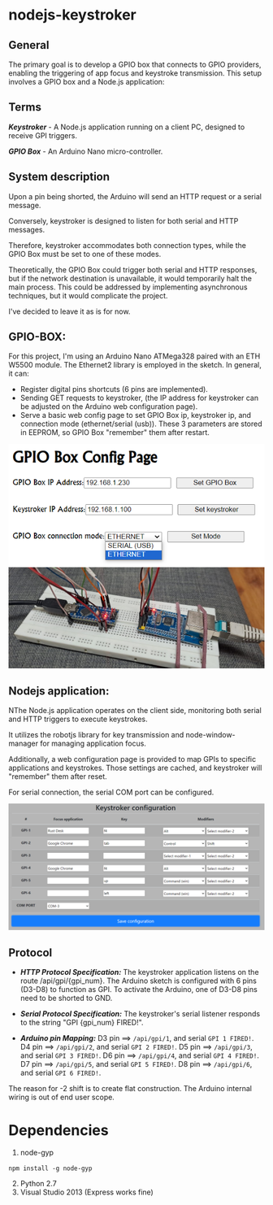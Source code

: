 # nodejs-keystroker 

## General

The primary goal is to develop a GPIO box that connects to GPIO providers, enabling the triggering of app focus and keystroke transmission. This setup involves a GPIO box and a Node.js application:

## Terms
***Keystroker*** - A Node.js application running on a client PC, designed to receive GPI triggers.

***GPIO Box*** - An Arduino Nano micro-controller.

## System description
Upon a pin being shorted, the Arduino will send an HTTP request or a serial message. 

Conversely, keystroker is designed to listen for both serial and HTTP messages. 

Therefore, keystroker accommodates both connection types, while the GPIO Box must be set to one of these modes.

Theoretically, the GPIO Box could trigger both serial and HTTP responses, but if the network destination is unavailable, it would temporarily halt the main process. This could be addressed by implementing asynchronous techniques, but it would complicate the project. 

I've decided to leave it as is for now.

## GPIO-BOX:

For this project, I'm using an Arduino Nano ATMega328 paired with an ETH W5500 module. The Ethernet2 library is employed in the sketch.
In general, it can:

- Register digital pins shortcuts (6 pins are implemented).
- Sending GET requests to keystroker, (the IP address for keystroker can be adjusted on the Arduino web configuration page).
- Serve a basic web config page to set GPIO Box ip, keystroker ip, and connection mode (ethernet/serial (usb)). These 3 parameters are stored in EEPROM, so GPIO Box "remember" them after restart.

![Config Image](./docs/img/GPIO_Box_config.PNG)
![Config Image](./docs/img/mockup.jpeg)


## Nodejs application:

NThe Node.js application operates on the client side, monitoring both serial and HTTP triggers to execute keystrokes.

It utilizes the robotjs library for key transmission and node-window-manager for managing application focus.

Additionally, a web configuration page is provided to map GPIs to specific applications and keystrokes. Those settings are cached, and keystroker will "remember" them after reset.

For serial connection, the serial COM port can be configured.

![Config Image](./docs/img/keystroker_config.PNG)

## Protocol

* ***HTTP Protocol Specification:*** The keystroker application listens on the route /api/gpi/{gpi_num}. The Arduino sketch is configured with 6 pins (D3-D8) to function as GPI. To activate the Arduino, one of D3-D8 pins need to be shorted to GND.

* ***Serial Protocol Specification:*** The keystroker's serial listener responds to the string "GPI {gpi_num} FIRED!".

* ***Arduino pin Mapping:***
D3 pin ==> ```/api/gpi/1```, and serial ```GPI 1 FIRED!```.
D4 pin ==> ```/api/gpi/2```, and serial ```GPI 2 FIRED!```.
D5 pin ==> ```/api/gpi/3```, and serial ```GPI 3 FIRED!```.
D6 pin ==> ```/api/gpi/4```, and serial ```GPI 4 FIRED!```.
D7 pin ==> ```/api/gpi/5```, and serial ```GPI 5 FIRED!```.
D8 pin ==> ```/api/gpi/6```, and serial ```GPI 6 FIRED!```.

The reason for -2 shift is to create flat construction. 
The Arduino internal wiring is out of end user scope.

# Dependencies

1. node-gyp

```
npm install -g node-gyp
```

2. Python 2.7
3. Visual Studio 2013 (Express works fine)